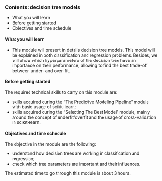 
### Contents: decision tree models

- What you will learn
- Before getting started
- Objectives and time schedule

#### What you will learn
* This module will present in details decision tree models. This model will be explained in both classification and regression problems. Besides, we will show which hyperparameters of the decision tree have an importance on their performance, allowing to find the best trade-off between under- and over-fit.

#### Before getting started
The required technical skills to carry on this module are:
* skills acquired during the “The Predictive Modeling Pipeline” module with basic usage of scikit-learn;
* skills acquired during the “Selecting The Best Model” module, mainly around the concept of underfit/overfit and the usage of cross-validation in scikit-learn.

#### Objectives and time schedule 
The objective in the module are the following:
* understand how decision trees are working in classification and regression;
* check which tree parameters are important and their influences.

The estimated time to go through this module is about 3 hours.
